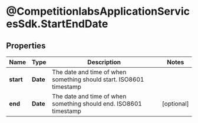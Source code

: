 # @CompetitionlabsApplicationServicesSdk.StartEndDate

## Properties

Name | Type | Description | Notes
------------ | ------------- | ------------- | -------------
**start** | **Date** | The date and time of when something should start. ISO8601 timestamp | 
**end** | **Date** | The date and time of when something should end. ISO8601 timestamp | [optional] 


